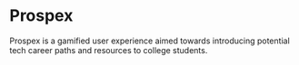 # Prospex
Prospex is a gamified user experience aimed towards introducing potential tech career paths and resources to college students.
